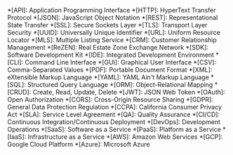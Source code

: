 *[API]: Application Programming Interface
*[HTTP]: HyperText Transfer Protocol
*[JSON]: JavaScript Object Notation
*[REST]: Representational State Transfer
*[SSL]: Secure Sockets Layer
*[TLS]: Transport Layer Security
*[UUID]: Universally Unique Identifier
*[URL]: Uniform Resource Locator
*[MLS]: Multiple Listing Service
*[CRM]: Customer Relationship Management
*[ReZEN]: Real Estate Zone Exchange Network
*[SDK]: Software Development Kit
*[IDE]: Integrated Development Environment
*[CLI]: Command Line Interface
*[GUI]: Graphical User Interface
*[CSV]: Comma-Separated Values
*[PDF]: Portable Document Format
*[XML]: eXtensible Markup Language
*[YAML]: YAML Ain't Markup Language
*[SQL]: Structured Query Language
*[ORM]: Object-Relational Mapping
*[CRUD]: Create, Read, Update, Delete
*[JWT]: JSON Web Token
*[OAuth]: Open Authorization
*[CORS]: Cross-Origin Resource Sharing
*[GDPR]: General Data Protection Regulation
*[CCPA]: California Consumer Privacy Act
*[SLA]: Service Level Agreement
*[QA]: Quality Assurance
*[CI/CD]: Continuous Integration/Continuous Deployment
*[DevOps]: Development Operations
*[SaaS]: Software as a Service
*[PaaS]: Platform as a Service
*[IaaS]: Infrastructure as a Service
*[AWS]: Amazon Web Services
*[GCP]: Google Cloud Platform
*[Azure]: Microsoft Azure
